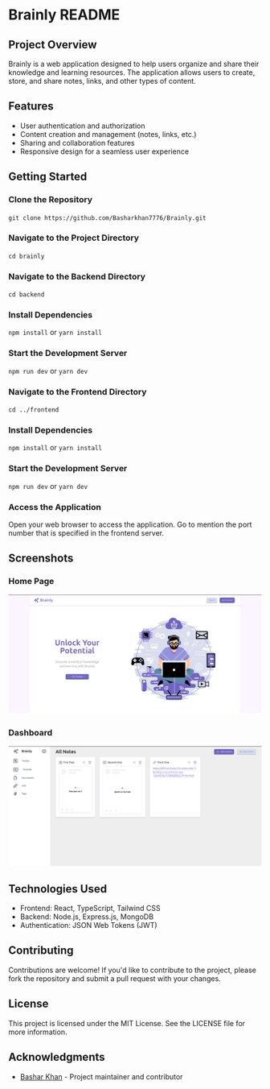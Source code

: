 **Brainly README**
=====================

**Project Overview**
-------------------

Brainly is a web application designed to help users organize and share their knowledge and learning resources. The application allows users to create, store, and share notes, links, and other types of content.

**Features**
------------

* User authentication and authorization
* Content creation and management (notes, links, etc.)
* Sharing and collaboration features
* Responsive design for a seamless user experience

**Getting Started**
-------------------

### Clone the Repository

`git clone https://github.com/Basharkhan7776/Brainly.git`

### Navigate to the Project Directory

`cd brainly`

### Navigate to the Backend Directory

`cd backend`

### Install Dependencies

`npm install` or `yarn install`

### Start the Development Server

`npm run dev` or `yarn dev`

### Navigate to the Frontend Directory

`cd ../frontend`

### Install Dependencies

`npm install` or `yarn install`

### Start the Development Server

`npm run dev` or `yarn dev`

### Access the Application

Open your web browser to access the application. Go to mention the port number that is specified in the  frontend server.

**Screenshots**
--------------

### Home Page

![Home Page](./assets/screenshots/Home.png)

### Dashboard

![Dashboard](./assets/screenshots/DashBoard.png)


**Technologies Used**
----------------------

* Frontend: React, TypeScript, Tailwind CSS
* Backend: Node.js, Express.js, MongoDB
* Authentication: JSON Web Tokens (JWT)

**Contributing**
--------------

Contributions are welcome! If you'd like to contribute to the project, please fork the repository and submit a pull request with your changes.

**License**
----------

This project is licensed under the MIT License. See the LICENSE file for more information.

**Acknowledgments**
------------------

* [Bashar Khan](https://github.com/Basharkhan7776) - Project maintainer and contributor
